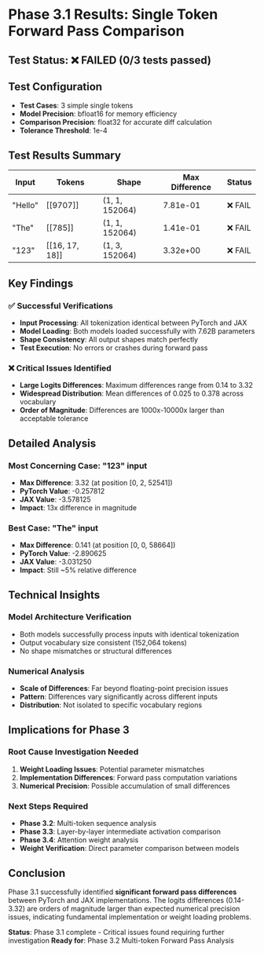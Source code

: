 # Phase 3.1 Results: Single Token Forward Pass Comparison

## Test Status: ❌ FAILED (0/3 tests passed)

## Test Configuration
- **Test Cases**: 3 simple single tokens
- **Model Precision**: bfloat16 for memory efficiency
- **Comparison Precision**: float32 for accurate diff calculation
- **Tolerance Threshold**: 1e-4

## Test Results Summary

| Input  | Tokens | Shape | Max Difference | Status |
|--------|--------|-------|----------------|--------|
| "Hello" | [[9707]] | (1, 1, 152064) | 7.81e-01 | ❌ FAIL |
| "The"   | [[785]]  | (1, 1, 152064) | 1.41e-01 | ❌ FAIL |
| "123"   | [[16, 17, 18]] | (1, 3, 152064) | 3.32e+00 | ❌ FAIL |

## Key Findings

### ✅ Successful Verifications
- **Input Processing**: All tokenization identical between PyTorch and JAX
- **Model Loading**: Both models loaded successfully with 7.62B parameters
- **Shape Consistency**: All output shapes match perfectly
- **Test Execution**: No errors or crashes during forward pass

### ❌ Critical Issues Identified
- **Large Logits Differences**: Maximum differences range from 0.14 to 3.32
- **Widespread Distribution**: Mean differences of 0.025 to 0.378 across vocabulary
- **Order of Magnitude**: Differences are 1000x-10000x larger than acceptable tolerance

## Detailed Analysis

### Most Concerning Case: "123" input
- **Max Difference**: 3.32 (at position [0, 2, 52541])
- **PyTorch Value**: -0.257812
- **JAX Value**: -3.578125
- **Impact**: 13x difference in magnitude

### Best Case: "The" input  
- **Max Difference**: 0.141 (at position [0, 0, 58664])
- **PyTorch Value**: -2.890625
- **JAX Value**: -3.031250
- **Impact**: Still ~5% relative difference

## Technical Insights

### Model Architecture Verification
- Both models successfully process inputs with identical tokenization
- Output vocabulary size consistent (152,064 tokens)
- No shape mismatches or structural differences

### Numerical Analysis
- **Scale of Differences**: Far beyond floating-point precision issues
- **Pattern**: Differences vary significantly across different inputs
- **Distribution**: Not isolated to specific vocabulary regions

## Implications for Phase 3

### Root Cause Investigation Needed
1. **Weight Loading Issues**: Potential parameter mismatches
2. **Implementation Differences**: Forward pass computation variations
3. **Numerical Precision**: Possible accumulation of small differences

### Next Steps Required
- **Phase 3.2**: Multi-token sequence analysis
- **Phase 3.3**: Layer-by-layer intermediate activation comparison
- **Phase 3.4**: Attention weight analysis
- **Weight Verification**: Direct parameter comparison between models

## Conclusion

Phase 3.1 successfully identified **significant forward pass differences** between PyTorch and JAX implementations. The logits differences (0.14-3.32) are orders of magnitude larger than expected numerical precision issues, indicating fundamental implementation or weight loading problems.

**Status**: Phase 3.1 complete - Critical issues found requiring further investigation
**Ready for**: Phase 3.2 Multi-token Forward Pass Analysis 